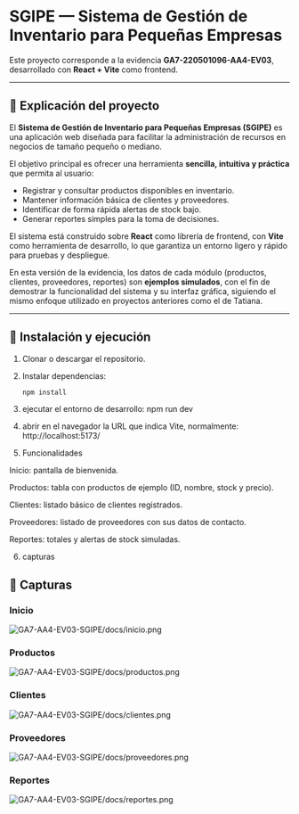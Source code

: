 # SGIPE — Sistema de Gestión de Inventario para Pequeñas Empresas

Este proyecto corresponde a la evidencia **GA7-220501096-AA4-EV03**, desarrollado con **React + Vite** como frontend.

---

## 📝 Explicación del proyecto

El **Sistema de Gestión de Inventario para Pequeñas Empresas (SGIPE)** es una aplicación web diseñada para facilitar la administración de recursos en negocios de tamaño pequeño o mediano.  

El objetivo principal es ofrecer una herramienta **sencilla, intuitiva y práctica** que permita al usuario:

- Registrar y consultar productos disponibles en inventario.
- Mantener información básica de clientes y proveedores.
- Identificar de forma rápida alertas de stock bajo.
- Generar reportes simples para la toma de decisiones.

El sistema está construido sobre **React** como librería de frontend, con **Vite** como herramienta de desarrollo, lo que garantiza un entorno ligero y rápido para pruebas y despliegue.

En esta versión de la evidencia, los datos de cada módulo (productos, clientes, proveedores, reportes) son **ejemplos simulados**, con el fin de demostrar la funcionalidad del sistema y su interfaz gráfica, siguiendo el mismo enfoque utilizado en proyectos anteriores como el de Tatiana.

---

## 🚀 Instalación y ejecución

1. Clonar o descargar el repositorio.  
2. Instalar dependencias:
   ```bash
   npm install

3. ejecutar el entorno de desarrollo:
npm run dev

4. abrir en el navegador la URL que indica Vite, normalmente:
http://localhost:5173/

5. Funcionalidades

Inicio: pantalla de bienvenida.

Productos: tabla con productos de ejemplo (ID, nombre, stock y precio).

Clientes: listado básico de clientes registrados.

Proveedores: listado de proveedores con sus datos de contacto.

Reportes: totales y alertas de stock simuladas.

6. capturas
## 📸 Capturas

### Inicio
![GA7-AA4-EV03-SGIPE/docs/inicio.png](./docs/inicio.png)

### Productos
![GA7-AA4-EV03-SGIPE/docs/productos.png](./docs/productos.png)

### Clientes
![GA7-AA4-EV03-SGIPE/docs/clientes.png](./docs/clientes.png)

### Proveedores
![GA7-AA4-EV03-SGIPE/docs/proveedores.png](./docs/proveedores.png)

### Reportes
![GA7-AA4-EV03-SGIPE/docs/reportes.png](./docs/reportes.png)
